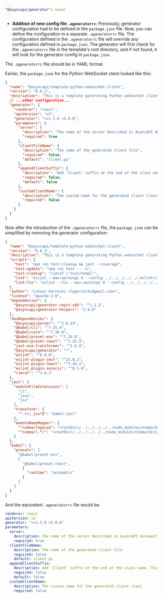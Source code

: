 ```yaml
---
"@asyncapi/generator": minor
---
```


- **Addition of new config file `.ageneratorrc`**: Previously, generator configuration had to be defined in the `package.json` file. Now, you can define the configuration in a separate `.ageneratorrc` file. The configuration defined in the `.ageneratorrc` file will override any configuration defined in `package.json`. The generator will first check for the `.ageneratorrc` file in the template's root directory, and if not found, it will look for the generator config in `package.json`.

The `.ageneratorrc` file should be in YAML format.

Earlier, the `package.json` for the Python WebSocket client looked like this:
```json
{
  "name": "@asyncapi/template-python-websocket-client",
  "version": "0.0.1",
  "description": "This is a template generating Python websocket client",
  // ...other configuration...
  "generator": {
    "renderer": "react",
    "apiVersion": "v3",
    "generator": ">=1.3.0 <3.0.0",
    "parameters": {
      "server": {
        "description": "The name of the server described in AsyncAPI document",
        "required": true
      },
      "clientFileName": {
        "description": "The name of the generated client file",
        "required": false,
        "default": "client.py"
      },
      "appendClientSuffix": {
        "description": "Add 'Client' suffix at the end of the class name. This option has no effect if 'customClientName' is specified.",
        "required": false,
        "default": false
      },
      "customClientName": {
        "description": "The custom name for the generated client class",
        "required": false
      }
    }
  }
}
```
Now after the introduction of the `.ageneratorrc` file, the `package.json` can be simplified by removing the generator configuration:

```json
{
  "name": "@asyncapi/template-python-websocket-client",
  "version": "0.0.1",
  "description": "This is a template generating Python websocket client",
  "scripts": {
    "test": "npm run test:cleanup && jest --coverage",
    "test:update": "npm run test -- -u",
    "test:cleanup": "rimraf \"test/temp\"",
    "lint": "eslint --max-warnings 0 --config ../../../../../.eslintrc --ignore-path ../../../../../.eslintignore .",
    "lint:fix": "eslint --fix --max-warnings 0 --config ../../../../../.eslintrc --ignore-path ../../../../../.eslintignore ."
  },
  "author": "Lukasz Gornicki <lpgornicki@gmail.com>",
  "license": "Apache-2.0",
  "dependencies": {
    "@asyncapi/generator-react-sdk": "^1.1.2",
    "@asyncapi/generator-helpers": "1.0.0"
  },
  "devDependencies": {
    "@asyncapi/parser": "^3.0.14",
    "@babel/cli": "^7.25.9",
    "@babel/core": "^7.26.0",
    "@babel/preset-env": "^7.26.0",
    "@babel/preset-react": "^7.25.9",
    "jest-esm-transformer": "^1.0.0",
    "@asyncapi/generator": "*",
    "eslint": "^6.8.0",
    "eslint-plugin-jest": "^23.8.2",
    "eslint-plugin-react": "^7.34.1",
    "eslint-plugin-sonarjs": "^0.5.0",
    "rimraf": "^3.0.2"
  },
  "jest": {
    "moduleFileExtensions": [
      "js",
      "json",
      "jsx"
    ],
    "transform": {
      "^.+\\.jsx?$": "babel-jest"
    },
    "moduleNameMapper": {
      "^nimma/legacy$": "<rootDir>/../../../../../node_modules/nimma/dist/legacy/cjs/index.js",
      "^nimma/(.*)": "<rootDir>/../../../../../node_modules/nimma/dist/cjs/$1"
    }
  },
  "babel": {
    "presets": [
      "@babel/preset-env",
      [
        "@babel/preset-react",
        {
          "runtime": "automatic"
        }
      ]
    ]
  }
}
```
And the equivalent `.ageneratorrc` file would be:

```yaml
renderer: react
apiVersion: v3
generator: ">=1.3.0 <3.0.0"
parameters:
  server:
    description: The name of the server described in AsyncAPI document
    required: true
  clientFileName:
    description: The name of the generated client file
    required: false
    default: client.py
  appendClientSuffix:
    description: Add 'Client' suffix at the end of the class name. This option has no effect if 'customClientName' is specified.
    required: false
    default: false  
  customClientName:
    description: The custom name for the generated client class
    required: false
```